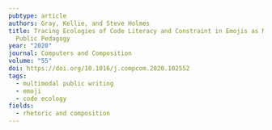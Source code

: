 ```yaml
---
pubtype: article
authors: Gray, Kellie, and Steve Holmes
title: Tracing Ecologies of Code Literacy and Constraint in Emojis as Multimodal
  Public Pedagogy
year: "2020"
journal: Computers and Composition
volume: "55"
doi: https://doi.org/10.1016/j.compcom.2020.102552
tags:
  - multimodal public writing
  - emoji
  - code ecology
fields:
  - rhetoric and composition
---
```

